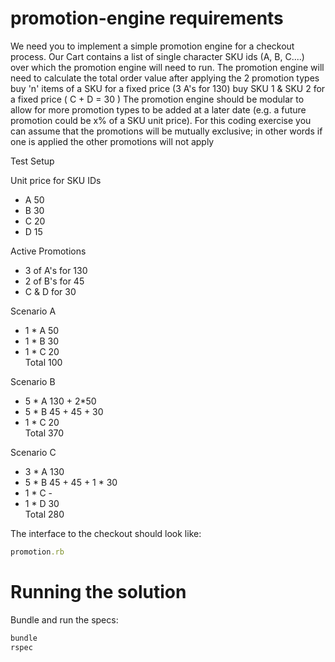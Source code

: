 # promotion-engine requirements

We need you to implement a simple promotion engine for a checkout process. Our Cart contains a list of single character SKU ids (A, B, C....) over which the promotion engine will need to run.
The promotion engine will need to calculate the total order value after applying the 2 promotion types
buy 'n' items of a SKU for a fixed price (3 A's for 130)
buy SKU 1 & SKU 2 for a fixed price ( C + D = 30 )
The promotion engine should be modular to allow for more promotion types to be added at a later date (e.g. a future promotion could be x% of a SKU unit price). For this coding exercise you can assume that the promotions will be mutually exclusive; in other words if one is applied the other promotions will not apply

Test Setup

Unit price for SKU IDs
* A      50
* B      30
* C      20
* D      15

Active Promotions
* 3 of A's for 130
* 2 of B's for 45
* C & D for 30

Scenario A
* 1 * A     50
* 1 * B     30
* 1 * C     20 <br/>
  Total     100
  
Scenario B
* 5 * A     130 + 2*50
* 5 * B     45 + 45 + 30
* 1 * C     20 <br/>
 Total     370

Scenario C
* 3 * A     130
* 5 * B     45 + 45 + 1 * 30
* 1 * C     -
* 1 * D     30 <br/>
  Total     280

The interface to the checkout should look like:

```ruby
promotion.rb
```

# Running the solution

Bundle and run the specs:

```bash
bundle
rspec
```
